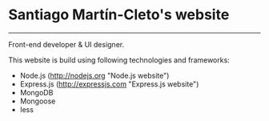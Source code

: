 # Santiago Martín-Cleto's website
***

Front-end developer & UI designer.

This website is build using following technologies and frameworks:

* Node.js (http://nodejs.org "Node.js website")
* Express.js (http://expressjs.com "Express.js website")
* MongoDB
* Mongoose
* less


